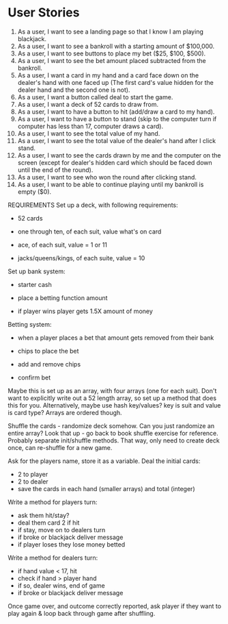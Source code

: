 # User Stories
1. As  a user, I want to see a landing page so that I know I am playing blackjack.
2. As a user, I want to see a bankroll with a starting amount of $100,000.
3. As a user, I want to see buttons to place my bet ($25, $100, $500).
4. As a user, I want to see the bet amount placed subtracted from the bankroll.
5. As a user, I want a card in my hand and a card face down on the dealer's hand with one faced up (The first card's value hidden for the dealer hand and the second one is not).
6. As a user, I want a button called deal to start the game.
7. As a user, I want a deck of 52 cards to draw from.
8. As a user, I want to have a button to hit (add/draw a card to my hand).
9. As a user, I want to have a button to stand (skip to the computer turn if computer has less than 17, computer draws a card).
10. As a user, I want to see the total value of my hand.
11. As a user, I want to see the total value of the dealer's hand after I click stand.
12. As a user, I want to see the cards drawn by me and the computer on the screen (except for dealer's hidden card which should be faced down until the end of the round).
13. As a user, I want to see who won the round after clicking stand.
14. As a user, I want to be able to continue playing until my bankroll is empty ($0).

REQUIREMENTS 
Set up a deck, with following requirements:

- 52 cards

- one through ten, of each suit, value what's on card

- ace, of each suit, value = 1 or 11

- jacks/queens/kings, of each suite, value = 10

Set up bank system:

- starter cash

- place a betting function amount

- if player wins player gets 1.5X amount of money


Betting system:

- when a player places a bet that amount gets removed from their bank

- chips to place the bet

- add and remove chips 

- confirm bet 

Maybe this is set up as an array, with four arrays (one for each suit). Don't want to explicitly write out a 52 length array, so set up a method that does this for you. Alternatively, maybe use hash key/values? key is suit and value is card type? Arrays are ordered though.

Shuffle the cards - randomize deck somehow. Can you just randomize an entire array? Look that up - go back to book shuffle exercise for reference. Probably separate init/shuffle methods. That way, only need to create deck once, can re-shuffle for a new game.

Ask for the players name, store it as a variable.
Deal the initial cards:
- 2 to player
- 2 to dealer
- save the cards in each hand (smaller arrays) and total (integer)

Write a method for players turn:
- ask them hit/stay?
- deal them card 2 if hit
- if stay, move on to dealers turn
- if broke or blackjack deliver message
- if player loses they lose money betted 

Write a method for dealers turn:
- if hand value < 17, hit
- check if hand > player hand
- if so, dealer wins, end of game
- if broke or blackjack deliver message

Once game over, and outcome correctly reported, ask player if they want to play again & loop back through game after shuffling.